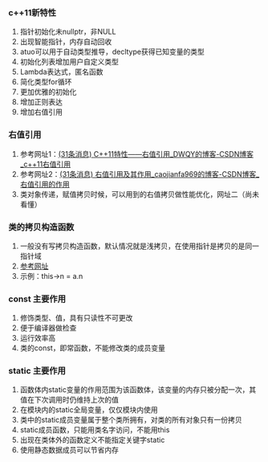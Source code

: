 ### c++11新特性

1. 指针初始化未nullptr，非NULL
2. 出现智能指针，内存自动回收
3. atuo可以用于自动类型推导，decltype获得已知变量的类型
4. 初始化列表增加用户自定义类型
5. Lambda表达式，匿名函数
6. 简化类型for循环
7. 更加优雅的初始化
8. 增加正则表达
9. 增加右值引用

### 右值引用

1. 参考网址1：[(31条消息) C++11特性——右值引用_DWQY的博客-CSDN博客_c++11右值引用](https://blog.csdn.net/gls_nuaa/article/details/126134537?ops_request_misc=%7B%22request%5Fid%22%3A%22166746151516800192223949%22%2C%22scm%22%3A%2220140713.130102334..%22%7D&request_id=166746151516800192223949&biz_id=0&utm_medium=distribute.pc_search_result.none-task-blog-2~all~baidu_landing_v2~default-2-126134537-null-null.142^v62^pc_search_tree,201^v3^control_2,213^v1^control&utm_term=c%2B%2B11右值引用&spm=1018.2226.3001.4187)
2. 参考网址2：[(31条消息) 右值引用及其作用_caojianfa969的博客-CSDN博客_右值引用的作用](https://blog.csdn.net/caojianfa969/article/details/118927852?ops_request_misc=%7B%22request%5Fid%22%3A%22166746398816782417025841%22%2C%22scm%22%3A%2220140713.130102334..%22%7D&request_id=166746398816782417025841&biz_id=0&utm_medium=distribute.pc_search_result.none-task-blog-2~all~top_click~default-1-118927852-null-null.142^v62^pc_search_tree,201^v3^control_2,213^v1^control&utm_term=右值引用的作用&spm=1018.2226.3001.4187)
3. 类对象传递，赋值拷贝时候，可以用到的右值拷贝做性能优化，网址二（尚未看懂）

### 类的拷贝构造函数

1. 一般没有写拷贝构造函数，默认情况就是浅拷贝，在使用指针是拷贝的是同一指针域
2. [参考网址](https://blog.csdn.net/wuwenbin12/article/details/125418214?ops_request_misc=%257B%2522request%255Fid%2522%253A%2522166746593516782390518234%2522%252C%2522scm%2522%253A%252220140713.130102334.pc%255Fall.%2522%257D&request_id=166746593516782390518234&biz_id=0&utm_medium=distribute.pc_search_result.none-task-blog-2~all~first_rank_ecpm_v1~rank_v31_ecpm-1-125418214-null-null.142^v62^pc_search_tree,201^v3^control_2,213^v1^control&utm_term=c%2B%2B%20%E6%8B%B7%E8%B4%9D%E6%9E%84%E9%80%A0%E5%87%BD%E6%95%B0%20%E6%B7%B1%E6%B5%85&spm=1018.2226.3001.4187)
3. 示例：this->n = a.n

### const 主要作用

1. 修饰类型、值，具有只读性不可更改
2. 便于编译器做检查
3. 运行效率高
4. 类的const，即常函数，不能修改类的成员变量



### static 主要作用

1. 函数体内static变量的作用范围为该函数体，该变量的内存只被分配一次，其值在下次调用时仍维持上次的值
2. 在模块内的static全局变量，仅仅模块内使用
3. 类中的static成员变量属于整个类所拥有，对类的所有对象只有一份拷贝
4. static成员函数，只能用类名字访问，不能用this
5. 出现在类体外的函数定义不能指定关键字static
6. 使用静态数据成员可以节省内存

